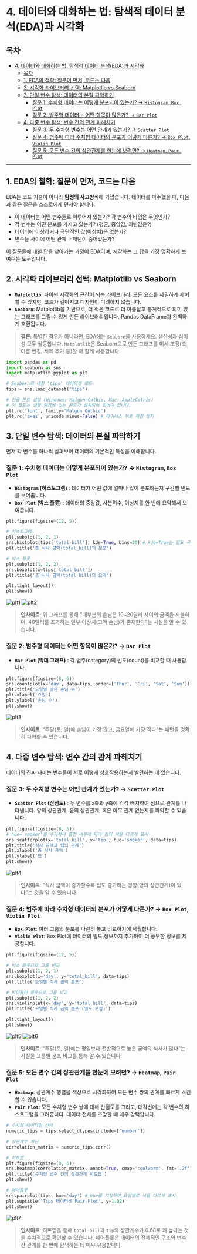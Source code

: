 # 4. 데이터와 대화하는 법: 탐색적 데이터 분석(EDA)과 시각화

## 목차
- [4. 데이터와 대화하는 법: 탐색적 데이터 분석(EDA)과 시각화](#4-데이터와-대화하는-법-탐색적-데이터-분석eda과-시각화)
  - [목차](#목차)
  - [1. EDA의 철학: 질문이 먼저, 코드는 다음](#1-eda의-철학-질문이-먼저-코드는-다음)
  - [2. 시각화 라이브러리 선택: Matplotlib vs Seaborn](#2-시각화-라이브러리-선택-matplotlib-vs-seaborn)
  - [3. 단일 변수 탐색: 데이터의 본질 파악하기](#3-단일-변수-탐색-데이터의-본질-파악하기)
    - [질문 1: 수치형 데이터는 어떻게 분포되어 있는가? → `Histogram`, `Box Plot`](#질문-1-수치형-데이터는-어떻게-분포되어-있는가--histogram-box-plot)
    - [질문 2: 범주형 데이터는 어떤 항목이 많은가? → `Bar Plot`](#질문-2-범주형-데이터는-어떤-항목이-많은가--bar-plot)
  - [4. 다중 변수 탐색: 변수 간의 관계 파헤치기](#4-다중-변수-탐색-변수-간의-관계-파헤치기)
    - [질문 3: 두 수치형 변수는 어떤 관계가 있는가? → `Scatter Plot`](#질문-3-두-수치형-변수는-어떤-관계가-있는가--scatter-plot)
    - [질문 4: 범주에 따라 수치형 데이터의 분포가 어떻게 다른가? → `Box Plot`, `Violin Plot`](#질문-4-범주에-따라-수치형-데이터의-분포가-어떻게-다른가--box-plot-violin-plot)
    - [질문 5: 모든 변수 간의 상관관계를 한눈에 보려면? → `Heatmap`, `Pair Plot`](#질문-5-모든-변수-간의-상관관계를-한눈에-보려면--heatmap-pair-plot)

---

## 1. EDA의 철학: 질문이 먼저, 코드는 다음

EDA는 코드 기술이 아니라 **탐정의 사고방식**에 가깝습니다. 데이터를 마주했을 때, 다음과 같은 질문을 스스로에게 던져야 합니다.

- 이 데이터는 어떤 변수들로 이루어져 있는가? 각 변수의 타입은 무엇인가?
- 각 변수는 어떤 분포를 가지고 있는가? (평균, 중앙값, 최빈값은?)
- 데이터에 이상하거나 극단적인 값(이상치)은 없는가?
- 변수들 사이에 어떤 관계나 패턴이 숨어있는가?

이 질문들에 대한 답을 찾아가는 과정이 EDA이며, 시각화는 그 답을 가장 명확하게 보여주는 도구입니다.

## 2. 시각화 라이브러리 선택: Matplotlib vs Seaborn

- **`Matplotlib`**: 파이썬 시각화의 근간이 되는 라이브러리. 모든 요소를 세밀하게 제어할 수 있지만, 코드가 길어지고 디자인이 미려하지 않습니다.
- **`Seaborn`**: Matplotlib을 기반으로, 더 적은 코드로 더 아름답고 통계적으로 의미 있는 그래프를 그릴 수 있게 만든 라이브러리입니다. Pandas DataFrame과 완벽하게 호환됩니다.

> **결론**: 특별한 경우가 아니라면, EDA에는 `Seaborn`을 사용하세요. 생산성과 심미성 모두 월등합니다. `Matplotlib`은 Seaborn으로 만든 그래프를 미세 조정(축 이름 변경, 제목 추가 등)할 때 함께 사용합니다.

```python
import pandas as pd
import seaborn as sns
import matplotlib.pyplot as plt

# Seaborn의 내장 'tips' 데이터셋 로드
tips = sns.load_dataset("tips")

# 한글 폰트 설정 (Windows: Malgun Gothic, Mac: AppleGothic)
# 이 코드는 실행 환경에 맞는 폰트가 설치되어 있어야 합니다.
plt.rc('font', family='Malgun Gothic')
plt.rc('axes', unicode_minus=False) # 마이너스 부호 깨짐 방지
```

## 3. 단일 변수 탐색: 데이터의 본질 파악하기

먼저 각 변수를 하나씩 살펴보며 데이터의 기본적인 특성을 이해합니다.

### 질문 1: 수치형 데이터는 어떻게 분포되어 있는가? → `Histogram`, `Box Plot`

- **`Histogram` (히스토그램)** : 데이터가 어떤 값에 얼마나 많이 분포하는지 구간별 빈도를 보여줍니다.
- **`Box Plot` (박스 플롯)** : 데이터의 중앙값, 사분위수, 이상치를 한 번에 요약해서 보여줍니다.

```python
plt.figure(figsize=(12, 5))

# 히스토그램
plt.subplot(1, 2, 1)
sns.histplot(tips['total_bill'], kde=True, bins=20) # kde=True는 밀도 곡선을 함께 표시
plt.title('총 식사 금액(total_bill)의 분포')

# 박스 플롯
plt.subplot(1, 2, 2)
sns.boxplot(x=tips['total_bill'])
plt.title('총 식사 금액(total_bill)의 요약')

plt.tight_layout()
plt.show()
```
![plt1](./charts/plt1.png)
![plt2](./charts/plt2.png)
> **인사이트**: 위 그래프를 통해 "대부분의 손님은 10~20달러 사이의 금액을 지불하며, 40달러를 초과하는 일부 이상치(고액 손님)가 존재한다"는 사실을 알 수 있습니다.

### 질문 2: 범주형 데이터는 어떤 항목이 많은가? → `Bar Plot`

- **`Bar Plot` (막대 그래프)** : 각 범주(category)의 빈도(count)를 비교할 때 사용합니다.

```python
plt.figure(figsize=(8, 5))
sns.countplot(x='day', data=tips, order=['Thur', 'Fri', 'Sat', 'Sun'])
plt.title('요일별 방문 손님 수')
plt.xlabel('요일')
plt.ylabel('손님 수')
plt.show()
```
![plt3](./charts/plt3.png)
> **인사이트**: "주말(토, 일)에 손님이 가장 많고, 금요일에 가장 적다"는 패턴을 명확히 파악할 수 있습니다.

## 4. 다중 변수 탐색: 변수 간의 관계 파헤치기

데이터의 진짜 재미는 변수들이 서로 어떻게 상호작용하는지 발견하는 데 있습니다.

### 질문 3: 두 수치형 변수는 어떤 관계가 있는가? → `Scatter Plot`

- **`Scatter Plot` (산점도)** : 두 변수를 x축과 y축에 각각 배치하여 점으로 관계를 나타냅니다. 양의 상관관계, 음의 상관관계, 혹은 아무 관계 없는지를 파악할 수 있습니다.

```python
plt.figure(figsize=(8, 5))
# hue='smoker'를 추가하여 흡연 여부에 따라 점의 색을 다르게 표시
sns.scatterplot(x='total_bill', y='tip', hue='smoker', data=tips)
plt.title('식사 금액과 팁의 관계')
plt.xlabel('총 식사 금액')
plt.ylabel('팁')
plt.show()
```
![plt4](./charts/plt4.png)
> **인사이트**: "식사 금액이 증가할수록 팁도 증가하는 경향(양의 상관관계)이 있다"는 것을 알 수 있습니다.

### 질문 4: 범주에 따라 수치형 데이터의 분포가 어떻게 다른가? → `Box Plot`, `Violin Plot`

- **`Box Plot`**: 여러 그룹의 분포를 나란히 놓고 비교하기에 탁월합니다.
- **`Violin Plot`**: Box Plot에 데이터의 밀도 정보까지 추가하여 더 풍부한 정보를 제공합니다.

```python
plt.figure(figsize=(12, 5))

# 박스 플롯으로 그룹 비교
plt.subplot(1, 2, 1)
sns.boxplot(x='day', y='total_bill', data=tips)
plt.title('요일별 식사 금액 분포')

# 바이올린 플롯으로 그룹 비교
plt.subplot(1, 2, 2)
sns.violinplot(x='day', y='total_bill', data=tips)
plt.title('요일별 식사 금액 분포 (밀도 포함)')

plt.tight_layout()
plt.show()
```
![plt5](./charts/plt5.png)
![plt6](./charts/plt6.png)
> **인사이트**: "주말(토, 일)에는 평일보다 전반적으로 높은 금액의 식사가 많다"는 사실을 그룹별 분포 비교를 통해 알 수 있습니다.

### 질문 5: 모든 변수 간의 상관관계를 한눈에 보려면? → `Heatmap`, `Pair Plot`

- **`Heatmap`**: 상관계수 행렬을 색상으로 시각화하여 모든 변수 쌍의 관계를 빠르게 스캔할 수 있습니다.
- **`Pair Plot`**: 모든 수치형 변수 쌍에 대해 산점도를 그리고, 대각선에는 각 변수의 히스토그램을 그려줍니다. 데이터 전체를 조망할 때 매우 강력합니다.

```python
# 수치형 데이터만 선택
numeric_tips = tips.select_dtypes(include=['number'])

# 상관계수 계산
correlation_matrix = numeric_tips.corr()

# 히트맵
plt.figure(figsize=(8, 6))
sns.heatmap(correlation_matrix, annot=True, cmap='coolwarm', fmt='.2f')
plt.title('수치형 변수 간의 상관관계 히트맵')
plt.show()

# 페어플롯
sns.pairplot(tips, hue='day') # hue를 지정하여 요일별로 색을 다르게 표시
plt.suptitle('Tips 데이터셋 Pair Plot', y=1.02)
plt.show()
```
![plt7](./charts/plt7.png)
> **인사이트**: 히트맵을 통해 `total_bill`과 `tip`의 상관계수가 0.68로 꽤 높다는 것을 수치적으로 확인할 수 있습니다. 페어플롯은 데이터의 전체적인 구조와 변수 간 관계를 한 번에 탐색하는 데 매우 유용합니다.